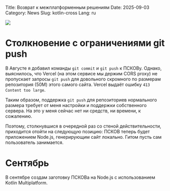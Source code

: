 Title: Возврат к межплатформенным решениям
Date: 2025-09-03
Category: News
Slug: kotlin-cross
Lang: ru

![][splash]

# Столкновение с ограничениями git push

В Августе я добавил команды `git commit` и `git push` к ПСКОВу.
Однако, выяснилось, что Vercel (на этом сервисе мы держим CORS proxy)
не пропускает запросы `git push` для довольного скромного по размерам
репозитория (50M) этого самого сайта. Vercel выдаёт ошибку `413 Content
too large`.

Таким образом, поддержка `git push` для репозиториев нормального размера
требует от меня настройки и поддержки собственного сервера. На это
у меня сейчас нет ни средств, ни времени, к сожалению.

Поэтому, столкнувшися в очередной раз со стеной действительности, приходится
отойти на следующую позицию: ПСКОВ теперь будет приложением Node.js,
генерирующим сайт локально. Гитом пусть сам пользователь
занимается.

# Сентябрь

В сентябре создам заготовку ПСКОВа на Node.js с использованием
Kotlin Multiplatform.

[splash]: ../../images/2025-09_push-error.jpg
